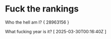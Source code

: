 # Fuck the rankings

Who the hell am I?
{ 28963156 }

What fucking year is it?
[ 2025-03-30T00:16:40Z ]
